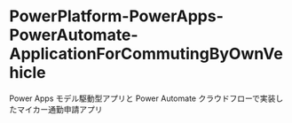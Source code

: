# PowerPlatform-PowerApps-PowerAutomate-ApplicationForCommutingByOwnVehicle
 Power Apps モデル駆動型アプリと Power Automate クラウドフローで実装したマイカー通勤申請アプリ
